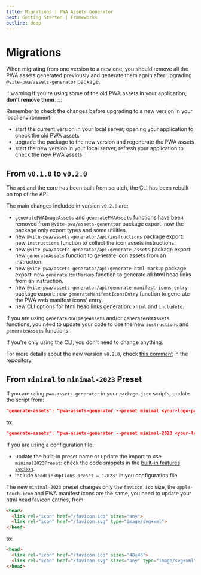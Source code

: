 ```yaml
---
title: Migrations | PWA Assets Generator
next: Getting Started | Frameworks
outline: deep
---
```


# Migrations

When migrating from one version to a new one, you should remove all the PWA assets generated previously and generate them again after upgrading `@vite-pwa/assets-generator` package.

:::warning
If you're using some of the old PWA assets in your application, **don't remove them**.
:::

Remember to check the changes before upgrading to a new version in your local environment:
- start the current version in your local server, opening your application to check the old PWA assets
- upgrade the package to the new version and regenerate the PWA assets
- start the new version in your local server, refresh your application to check the new PWA assets

## From `v0.1.0` to `v0.2.0`

The `api` and the core has been built from scratch, the CLI has been rebuilt on top of the API.

The main changes included in version `v0.2.0` are:
- `generatePWAImageAssets` and  `generatePWAAssets` functions have been removed from `@vite-pwa/assets-generator` package export: now the package only export types and some utilities.
- new `@vite-pwa/assets-generator/api/instructions` package export: new `instructions` function to collect the icon assets instructions.
- new `@vite-pwa/assets-generator/api/generate-assets` package export: new `generateAssets` function to generate icon assets from an instruction.
- new `@vite-pwa/assets-generator/api/generate-html-markup` package export: new `generateHtmlMarkup` function to generate all html head links from an instruction.
- new `@vite-pwa/assets-generator/api/generate-manifest-icons-entry` package export: new `generateManifestIconsEntry` function to generate the PWA web manifest icons' entry.
- new CLI options for html head links generation: `xhtml` and `includeId`.

If you are using `generatePWAImageAssets` and/or `generatePWAAssets` functions, you need to update your code to use the new `instructions` and `generateAssets` functions.

If you're only using the CLI, you don't need to change anything.

For more details about the new version `v0.2.0`, check [this comment](https://github.com/vite-pwa/assets-generator/issues/20#issuecomment-1848382903) in the repository.

## From `minimal` to `minimal-2023` Preset

If you are using `pwa-assets-generator` in your `package.json` scripts, update the script from:
```json
"generate-assets": "pwa-assets-generator --preset minimal <your-logo-path>"
```
to:
```json
"generate-assets": "pwa-assets-generator --preset minimal-2023 <your-logo-path>"
```

If you are using a configuration file:
- update the built-in preset name or update the import to use `minimal2023Preset`: check the code snippets in the [built-in features section](/assets-generator/cli#built-in-features).
- include `headLinkOptions.preset = '2023'` in you configuration file


The new `minimal-2023` preset changes only the `favicon.ico` size, the `apple-touch-icon` and PWA manifest icons are the same, you need to update your html head favicon entries, from:
```html
<head>
  <link rel="icon" href="/favicon.ico" sizes="any">
  <link rel="icon" href="/favicon.svg" type="image/svg+xml">
</head>
```

to:
```html
<head>
  <link rel="icon" href="/favicon.ico" sizes="48x48">
  <link rel="icon" href="/favicon.svg" sizes="any" type="image/svg+xml">
</head>
```

